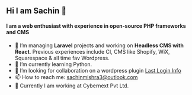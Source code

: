 ## Hi I am Sachin 👋

#### I am a web enthusiast with experience in open-source PHP frameworks and CMS

- 🔭 I’m managing **Laravel** projects and working on **Headless CMS with React**. Previous experiences include CI, CMS like Shopify, WiX, Squarespace & all time fav Wordpress.
- 🌱 I’m currently learning Python.
- 👯 I’m looking for collaboration on a wordpress plugin [Last Login Info](https://wordpress.org/plugins/last-login-on-dashboard/)
- 📫 How to reach me: sachinmishra3@outlook.com
- 🏢 Currently I am working at Cybernext Pvt Ltd.

